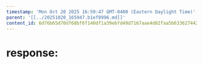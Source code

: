 ```yaml
---
timestamp: 'Mon Oct 20 2025 16:59:47 GMT-0400 (Eastern Daylight Time)'
parent: '[[../20251020_165947.b1ef8996.md]]'
content_id: 6d76b65d70df68bf6f140df1a39e6fd49d7167aae4d02faa5b63362744266256
---
```


# response:

